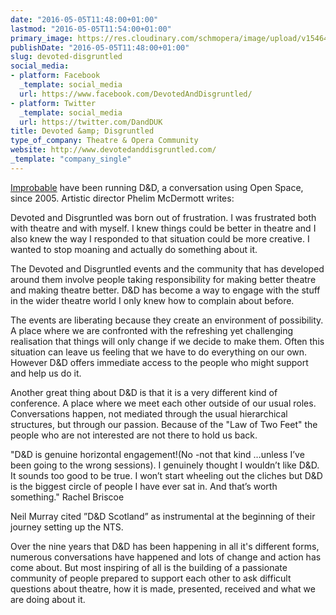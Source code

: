 ```yaml
---
date: "2016-05-05T11:48:00+01:00"
lastmod: "2016-05-05T11:54:00+01:00"
primary_image: https://res.cloudinary.com/schmopera/image/upload/v1546481154/media/2019/01/Logo-DevotedDisgruntled.jpg
publishDate: "2016-05-05T11:48:00+01:00"
slug: devoted-disgruntled
social_media:
- platform: Facebook
  _template: social_media
  url: https://www.facebook.com/DevotedAndDisgruntled/
- platform: Twitter
  _template: social_media
  url: https://twitter.com/DandDUK
title: Devoted &amp; Disgruntled
type_of_company: Theatre & Opera Community
website: http://www.devotedanddisgruntled.com/
_template: "company_single"
---
```

[Improbable](http://www.improbable.co.uk/) have been running D&D, a conversation using Open Space, since 2005. Artistic director Phelim McDermott writes:

Devoted and Disgruntled was born out of frustration. I was frustrated both with theatre and with myself. I knew things could be better in theatre and I also knew the way I responded to that situation could be more creative. I wanted to stop moaning and actually do something about it. 

The Devoted and Disgruntled events and the community that has developed around them involve people taking responsibility for making better theatre and making theatre better. D&D has become a way to engage with the stuff in the wider theatre world I only knew how to complain about before.

The events are liberating because they create an environment of possibility. A place where we are confronted with the refreshing yet challenging realisation that things will only change if we decide to make them. Often this situation can leave us feeling that we have to do everything on our own. However D&D offers immediate access to the people who might support and help us do it. 

Another great thing about D&D is that it is a very different kind of conference. A place where we meet each other outside of our usual roles. Conversations happen, not mediated through the usual hierarchical structures, but through our passion. Because of the "Law of Two Feet" the people who are not interested are not there to hold us back. 

"D&D is genuine horizontal engagement!(No -not that kind …unless I’ve been going to the wrong sessions). I genuinely thought I wouldn’t like D&D. It sounds too good to be true. I won’t start wheeling out the cliches but D&D is the biggest circle of people I have ever sat in. And that’s worth something."
Rachel Briscoe

Neil Murray cited ”D&D Scotland” as instrumental at the beginning of their journey setting up the NTS. 

Over the nine years that D&D has been happening in all it's different forms, numerous conversations have happened and lots of change and action has come about. But most inspiring of all is the building of a passionate community of people prepared to support each other to ask difficult questions about theatre, how it is made, presented, received and what we are doing about it.